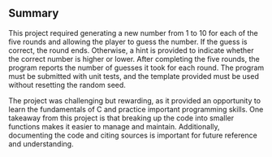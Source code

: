## Summary

This project required generating a new number from 1 to 10 for each of the five rounds and allowing the player to guess the number. If the guess is correct, the round ends. Otherwise, a hint is provided to indicate whether the correct number is higher or lower. After completing the five rounds, the program reports the number of guesses it took for each round. The program must be submitted with unit tests, and the template provided must be used without resetting the random seed.

The project was challenging but rewarding, as it provided an opportunity to learn the fundamentals of C and practice important programming skills. One takeaway from this project is that breaking up the code into smaller functions makes it easier to manage and maintain. Additionally, documenting the code and citing sources is important for future reference and understanding. 



